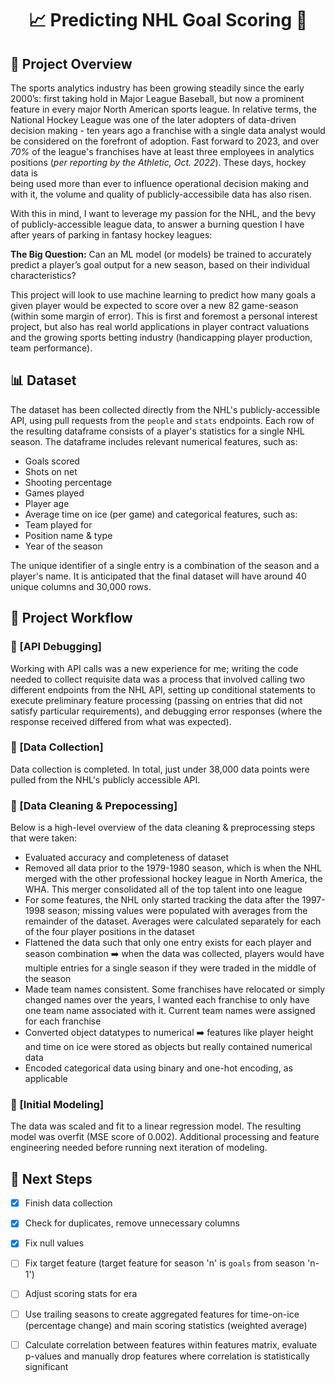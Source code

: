 <div align="center">

# 📈 Predicting NHL Goal Scoring 🏒

</div>

## 🎯 Project Overview

The sports analytics industry has been growing steadily since the early 2000’s:  first taking hold in Major League Baseball, but now a prominent feature in every major North American sports league.  In relative terms, the National Hockey League was one of the later adopters of data-driven decision making - ten years ago a franchise with a single data analyst would be considered on the forefront of adoption.  Fast forward to 2023, and over *70%* of the league's franchises have at least three employees in analytics positions (*per reporting by the Athletic, Oct. 2022*).  These days, hockey data is  
being used more than ever to influence operational decision making and with it, the volume and quality of publicly-accessibile data has also risen.

With this in mind, I want to leverage my passion for the NHL, and the bevy of publicly-accessible league data, to answer a burning question I have after years of parking in fantasy hockey leagues: 

**The Big Question:**  Can an ML model (or models) be trained to accurately predict a player’s goal output for a new season, based on their individual characteristics?

This project will look to use machine learning to predict how many goals a given player would be expected to score over a new 82 game-season (within some margin of error).  This is first and foremost a personal interest project, but also has real world applications in player contract valuations and the growing sports betting industry (handicapping player production, team performance).


## 📊 Dataset

The dataset has been collected directly from the NHL's publicly-accessible API, using pull requests from the `people` and `stats` endpoints.  Each row of the resulting dataframe consists of a player's statistics for a single NHL season.  The dataframe includes relevant numerical features, such as:
  - Goals scored
  - Shots on net
  - Shooting percentage
  - Games played
  - Player age
  - Average time on ice (per game)
and categorical features, such as:
  - Team played for
  - Position name & type
  - Year of the season

The unique identifier of a single entry is a combination of the season and a player's name.  It is anticipated that the final dataset will have around 40 unique columns and 30,000 rows.  


## 🚀 Project Workflow

### 🐛 [API Debugging]
Working with API calls was a new experience for me; writing the code needed to collect requisite data was a process that involved calling two different endpoints from the NHL API, setting up conditional statements to execute preliminary feature processing (passing on entries that did not satisfy particular requirements), and debugging error responses (where the response received differed from what was expected).

### 💾 [Data Collection]
Data collection is completed.  In total, just under 38,000 data points were pulled from the NHL's publicly accessible API.  

### 🧹 [Data Cleaning & Prepocessing]
Below is a high-level overview of the data cleaning & preprocessing steps that were taken:
- Evaluated accuracy and completeness of dataset
- Removed all data prior to the 1979-1980 season, which is when the NHL merged with the other professional hockey league in North America, the WHA.  This merger consolidated all of the top talent into one league
- For some features, the NHL only started tracking the data after the 1997-1998 season; missing values were populated with averages from the remainder of the dataset.  Averages were calculated separately for each of the four player positions in the dataset
- Flattened the data such that only one entry exists for each player and season combination ➡️ when the data was collected, players would have multiple entries for a single season if they were traded in the middle of the season
- Made team names consistent.  Some franchises have relocated or simply changed names over the years, I wanted each franchise to only have one team name associated with it.  Current team names were assigned for each franchise
- Converted object datatypes to numerical ➡️ features like player height and time on ice were stored as objects but really contained numerical data
- Encoded categorical data using binary and one-hot encoding, as applicable

### 🔮 [Initial Modeling]
The data was scaled and fit to a linear regression model.  The resulting model was overfit (MSE score of 0.002).  Additional processing and feature engineering needed before running next iteration of modeling. 

## 🚶 Next Steps

- [X] Finish data collection
- [X] Check for duplicates, remove unnecessary columns
- [X] Fix null values
- [ ] Fix target feature (target feature for season 'n' is `goals` from season 'n-1')
- [ ] Adjust scoring stats for era
- [ ] Use trailing seasons to create aggregated features for time-on-ice (percentage change) and main scoring statistics (weighted average)
- [ ] Calculate correlation between features within features matrix, evaluate p-values and manually drop features where correlation is statistically significant


